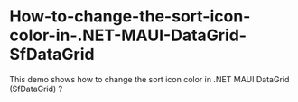 # How-to-change-the-sort-icon-color-in-.NET-MAUI-DataGrid-SfDataGrid
This demo shows how to change the sort icon color in .NET MAUI DataGrid (SfDataGrid) ?
